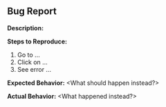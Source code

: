 ## Bug Report

**Description:**
<Describe the issue here>

**Steps to Reproduce:**
1. Go to ...
2. Click on ...
3. See error ...

**Expected Behavior:**
<What should happen instead?>

**Actual Behavior:**
<What happened instead?>
